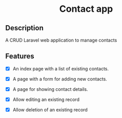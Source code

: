 <h1 align="center">Contact app</h1>

## Description
A CRUD Laravel web application to manage contacts

## Features
- [x] An index page with a list of existing contacts.

- [x] A page with a form for adding new contacts.

- [x] A page for showing contact details.

- [x] Allow editing an existing record

- [x] Allow deletion of an existing record
